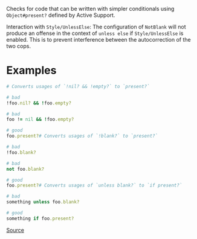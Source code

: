 
Checks for code that can be written with simpler conditionals
using `Object#present?` defined by Active Support.

Interaction with `Style/UnlessElse`:
The configuration of `NotBlank` will not produce an offense in the
context of `unless else` if `Style/UnlessElse` is enabled. This is
to prevent interference between the autocorrection of the two cops.

# Examples

```ruby
# Converts usages of `!nil? && !empty?` to `present?`

# bad
!foo.nil? && !foo.empty?

# bad
foo != nil && !foo.empty?

# good
foo.present?# Converts usages of `!blank?` to `present?`

# bad
!foo.blank?

# bad
not foo.blank?

# good
foo.present?# Converts usages of `unless blank?` to `if present?`

# bad
something unless foo.blank?

# good
something if foo.present?
```

[Source](http://www.rubydoc.info/gems/rubocop/RuboCop/Cop/Rails/Present)